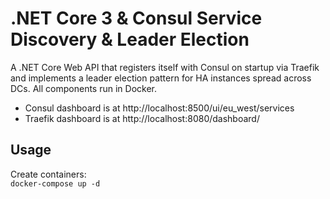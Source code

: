 # .NET Core 3 & Consul Service Discovery & Leader Election

A .NET Core Web API that registers itself with Consul on startup via Traefik and implements a leader election pattern for HA instances spread across DCs.
All components run in Docker.

* Consul dashboard is at http://localhost:8500/ui/eu_west/services
* Traefik dashboard is at http://localhost:8080/dashboard/

## Usage

Create containers:  
`docker-compose up -d`
